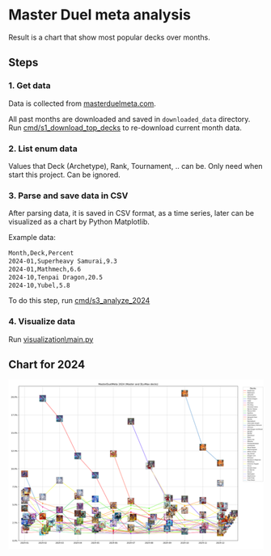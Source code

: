 # Master Duel meta analysis

Result is a chart that show most popular decks over months.

## Steps

### 1. Get data

Data is collected from [masterduelmeta.com](https://www.masterduelmeta.com).

All past months are downloaded and saved in `downloaded_data` directory.  
Run [cmd/s1_download_top_decks](cmd/s1_download_top_decks/download_top_decks_test.go)
to re-download current month data.

### 2. List enum data

Values that Deck (Archetype), Rank, Tournament, .. can be.
Only need when start this project. Can be ignored.

### 3. Parse and save data in CSV

After parsing data, it is saved in CSV format, as a time series,
later can be visualized as a chart by Python Matplotlib.

Example data:

```csv
Month,Deck,Percent
2024-01,Superheavy Samurai,9.3
2024-01,Mathmech,6.6
2024-10,Tenpai Dragon,20.5
2024-10,Yubel,5.8
```

To do this step, run [cmd/s3_analyze_2024](cmd/s3_analyze_2024/s3_analyze_2024.go)

### 4. Visualize data

Run [visualization\main.py](visualization\main.py)

## Chart for 2024

![decks_2024.png](decks_2024.png)
